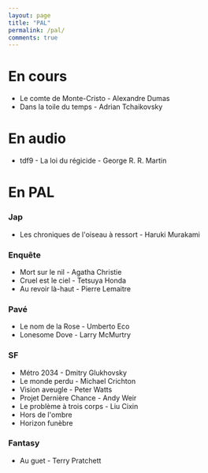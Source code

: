 ```yaml
---
layout: page
title: "PAL"
permalink: /pal/
comments: true
---
```


# En cours 

- Le comte de Monte-Cristo - Alexandre Dumas
- Dans la toile du temps - Adrian Tchaikovsky

# En audio

- tdf9 - La loi du régicide - George R. R. Martin


# En PAL

### Jap

- Les chroniques de l'oiseau à ressort - Haruki Murakami


### Enquête

- Mort sur le nil - Agatha Christie
- Cruel est le ciel - Tetsuya Honda
- Au revoir là-haut - Pierre Lemaitre

### Pavé

- Le nom de la Rose - Umberto Eco
- Lonesome Dove - Larry McMurtry


### SF

- Métro 2034 - Dmitry Glukhovsky
- Le monde perdu - Michael Crichton
- Vision aveugle - Peter Watts
- Projet Dernière Chance - Andy Weir 
- Le problème à trois corps - Liu Cixin
- Hors de l'ombre 
- Horizon funèbre 

### Fantasy

- Au guet - Terry Pratchett 